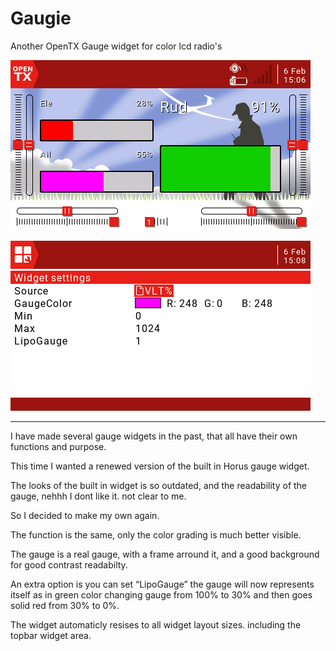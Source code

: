 # Gaugie
 Another OpenTX Gauge widget for color lcd radio's

![alt text](https://github.com/Hobby4life/Gaugie/blob/main/OTX-GaugieWDGT.png)

![alt text](https://github.com/Hobby4life/Gaugie/blob/main/OTX-GaugieWDGT1.png)

------------------------------------------------------------------------------------

I have made several gauge widgets in the past, that all have their own functions and purpose.

This time I wanted a renewed version of the built in Horus gauge widget.

The looks of the built in widget is so outdated, and the readability of the gauge, nehhh I dont like it. not clear to me.

So I decided to make my own again.

The function is the same, only the color grading is much better visible.

The gauge is a real gauge, with a frame arround it, and a good background for good contrast readabilty.

An extra option is you can set “LipoGauge” the gauge will now represents itself as in green color changing gauge from 100% to 30% and then goes solid red from 30% to 0%.

The widget automaticly resises to all widget layout sizes. including the topbar widget area.